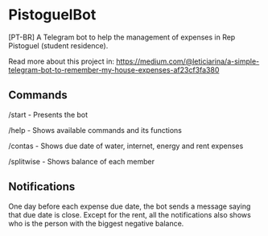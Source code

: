 # PistoguelBot

[PT-BR] A Telegram bot to help the management of expenses in Rep Pistoguel (student residence).

Read more about this project in: https://medium.com/@leticiarina/a-simple-telegram-bot-to-remember-my-house-expenses-af23cf3fa380

## Commands

/start - Presents the bot

/help - Shows available commands and its functions

/contas - Shows due date of water, internet, energy and rent expenses

/splitwise - Shows balance of each member

## Notifications

One day before each expense due date, the bot sends a message saying that due date is close. Except for the rent, all the notifications also shows who is the person with the biggest negative balance.
